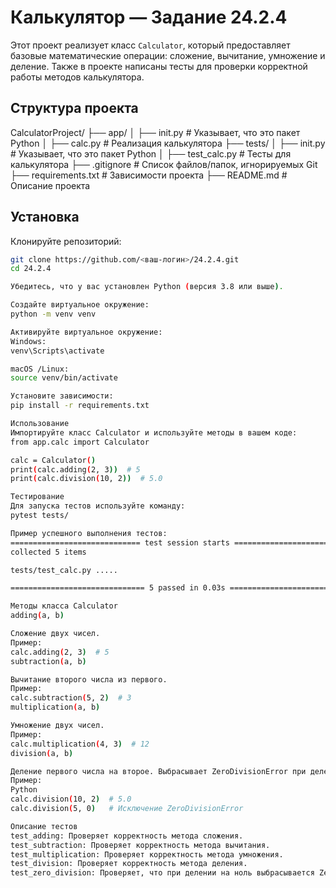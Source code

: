 # Калькулятор — Задание 24.2.4

Этот проект реализует класс `Calculator`, который предоставляет базовые математические операции: сложение, вычитание, умножение и деление. Также в проекте написаны тесты для проверки корректной работы методов калькулятора.

## Структура проекта
CalculatorProject/
├── app/
│ ├── init.py # Указывает, что это пакет Python
│ ├── calc.py # Реализация калькулятора
├── tests/
│ ├── init.py # Указывает, что это пакет Python
│ ├── test_calc.py # Тесты для калькулятора
├── .gitignore # Список файлов/папок, игнорируемых Git
├── requirements.txt # Зависимости проекта
├── README.md # Описание проекта

## Установка

Клонируйте репозиторий:

```bash
git clone https://github.com/<ваш-логин>/24.2.4.git
cd 24.2.4

Убедитесь, что у вас установлен Python (версия 3.8 или выше).

Создайте виртуальное окружение:
python -m venv venv

Активируйте виртуальное окружение:
Windows:
venv\Scripts\activate

macOS /Linux:
source venv/bin/activate

Установите зависимости:
pip install -r requirements.txt

Использование
Импортируйте класс Calculator и используйте методы в вашем коде:
from app.calc import Calculator

calc = Calculator()
print(calc.adding(2, 3))  # 5
print(calc.division(10, 2))  # 5.0

Тестирование
Для запуска тестов используйте команду:
pytest tests/

Пример успешного выполнения тестов:
============================= test session starts =============================
collected 5 items

tests/test_calc.py .....                                                [100%]

============================== 5 passed in 0.03s ==============================

Методы класса Calculator
adding(a, b)

Сложение двух чисел.
Пример:
calc.adding(2, 3)  # 5
subtraction(a, b)

Вычитание второго числа из первого.
Пример:
calc.subtraction(5, 2)  # 3
multiplication(a, b)

Умножение двух чисел.
Пример:
calc.multiplication(4, 3)  # 12
division(a, b)

Деление первого числа на второе. Выбрасывает ZeroDivisionError при делении на ноль.
Пример:
Python
calc.division(10, 2)  # 5.0
calc.division(5, 0)   # Исключение ZeroDivisionError

Описание тестов
test_adding: Проверяет корректность метода сложения.
test_subtraction: Проверяет корректность метода вычитания.
test_multiplication: Проверяет корректность метода умножения.
test_division: Проверяет корректность метода деления.
test_zero_division: Проверяет, что при делении на ноль выбрасывается ZeroDivisionError.



